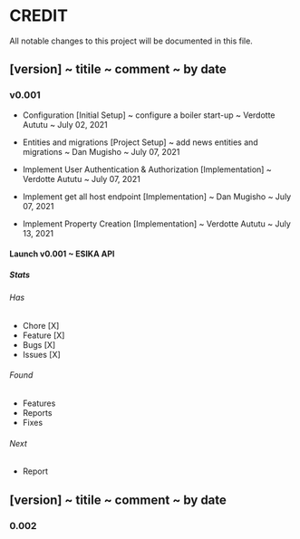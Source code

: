 # CREDIT

All notable changes to this project will be documented in this file.

## [version] ~ titile ~ comment ~ by date

### v0.001

- Configuration [Initial Setup] ~ configure a boiler start-up ~ Verdotte Aututu ~ July 02, 2021

- Entities and migrations [Project Setup] ~ add news entities and migrations ~ Dan Mugisho ~ July 07, 2021

- Implement User Authentication & Authorization [Implementation] ~ Verdotte Aututu ~ July 07, 2021

- Implement get all host endpoint [Implementation] ~ Dan Mugisho ~ July 07, 2021

- Implement Property Creation [Implementation] ~ Verdotte Aututu ~ July 13, 2021

#### Launch v0.001 ~ ESIKA API

##### Stats

###### Has

- Chore [X]
- Feature [X]
- Bugs [X]
- Issues [X]

###### Found

- Features
- Reports
- Fixes

###### Next

- Report

## [version] ~ titile ~ comment ~ by date

### 0.002
